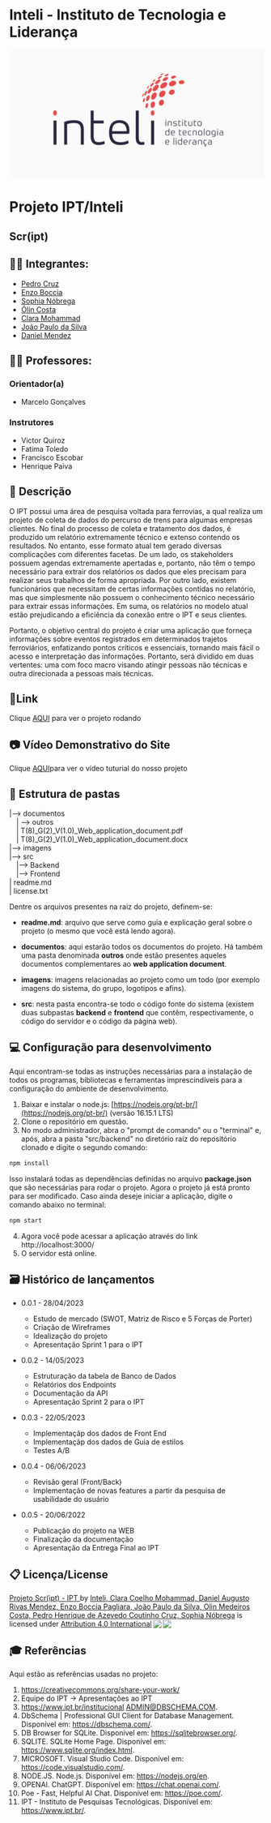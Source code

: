 # Inteli - Instituto de Tecnologia e Liderança 


![logo](./imagens/logo.png)


# Projeto IPT/Inteli 

## Scr(ipt)

## 🧑‍🎓 Integrantes: 
- <a href="https://www.linkedin.com/in/pedro-henrique-cruz-178a62227/">Pedro Cruz</a>
- <a href="https://www.linkedin.com/in/enzo-boccia-pagliara-30379a267/">Enzo Boccia</a>
- <a href="https://www.linkedin.com/in/sophianobrega/">Sophia Nóbrega</a> 
- <a href="https://www.linkedin.com/in/%C3%B3lin-medeiros-costa-b0a1b426a/">Ólin Costa</a> 
- <a href="https://www.linkedin.com/in/victorbarq/">Clara Mohammad</a>
- <a href="https://www.linkedin.com/in/victorbarq/">João Paulo da Silva</a> 
- <a href="https://www.linkedin.com/in/victorbarq/">Daniel Mendez</a>


## 🧑‍🏫 Professores: 

### Orientador(a) 

- Marcelo Gonçalves
### Instrutores 
- Victor Quiroz
- Fatima Toledo
- Francisco Escobar
- Henrique Paiva
## 📝 Descrição

O IPT possui uma área de pesquisa voltada para ferrovias, a qual realiza um projeto de coleta de dados do percurso de trens para algumas empresas clientes. No final do processo de coleta e tratamento dos dados, é produzido um relatório extremamente técnico e extenso contendo os resultados. No entanto, esse formato atual tem gerado diversas complicações com diferentes facetas. De um lado, os stakeholders possuem agendas extremamente apertadas e, portanto, não têm o tempo necessário para extrair dos relatórios os dados que eles precisam para realizar seus trabalhos de forma apropriada. Por outro lado, existem funcionários que necessitam de certas informações contidas no relatório, mas que simplesmente não possuem o conhecimento técnico necessário para extrair essas informações. Em suma, os relatórios no modelo atual estão prejudicando a eficiência da conexão entre o IPT e seus clientes.

Portanto, o objetivo central do projeto é criar uma aplicação que forneça informações sobre eventos registrados em determinados trajetos ferroviários, enfatizando pontos críticos e essenciais, tornando mais fácil o acesso e interpretação das informações. Portanto, será dividido em duas vertentes: uma com foco macro visando atingir pessoas não técnicas e outra direcionada a pessoas mais técnicas. 

## 📝Link
Clique 
 <a href="https://k36w85-9696.csb.app/">AQUI</a> para ver o projeto rodando 

## 📷 Vídeo Demonstrativo do Site
Clique  <a href="https://youtu.be/5rOw1CKGOFk">AQUI</a>para ver o vídeo tuturial do nosso projeto


## 📁 Estrutura de pastas

|--> documentos<br>
  &emsp;| --> outros <br>
  &emsp;| T(8)_G(2)_V(1.0)_Web_application_document.pdf<br>
  &emsp;| T(8)_G(2)_V(1.0)_Web_application_document.docx<br>
|--> imagens<br>
|--> src<br>
  &emsp;|--> Backend<br>
  &emsp;|--> Frontend<br>
| readme.md<br>
| license.txt

Dentre os arquivos presentes na raiz do projeto, definem-se:

- <b>readme.md</b>: arquivo que serve como guia e explicação geral sobre o projeto (o mesmo que você está lendo agora).

- <b>documentos</b>: aqui estarão todos os documentos do projeto. Há também uma pasta denominada <b>outros</b> onde estão presentes aqueles documentos complementares ao <b>web application document</b>.

- <b>imagens</b>: imagens relacionadas ao projeto como um todo (por exemplo imagens do sistema, do grupo, logotipos e afins).

- <b>src</b>: nesta pasta encontra-se todo o código fonte do sistema (existem duas subpastas <b>backend</b> e <b>frontend</b> que contêm, respectivamente, o código do servidor e o código da página web).

## 💻 Configuração para desenvolvimento

Aqui encontram-se todas as instruções necessárias para a instalação de todos os programas, bibliotecas e ferramentas imprescindíveis para a configuração do ambiente de desenvolvimento.

1.  Baixar e instalar o node.js:  [https://nodejs.org/pt-br/](https://nodejs.org/pt-br/) (versão 16.15.1 LTS)
2. Clone o repositório em questão.
3.  No modo administrador, abra o "prompt de comando" ou o "terminal" e, após,  abra a pasta "src/backend" no diretório raiz do repositório clonado e digite o segundo comando:

```sh
npm install
```

Isso instalará todas as dependências definidas no arquivo <b>package.json</b> que são necessárias para rodar o projeto. Agora o projeto já está pronto para ser modificado. Caso ainda deseje iniciar a aplicação, digite o comando abaixo no terminal:

```sh
npm start
```
4. Agora você pode acessar a aplicação através do link http://localhost:3000/
5. O servidor está online.

## 🗃 Histórico de lançamentos

* 0.0.1 - 28/04/2023
    * Estudo de mercado (SWOT, Matriz de Risco e 5 Forças de Porter)
    * Criação de Wireframes
    * Idealização do projeto 
    * Apresentação Sprint 1 para o IPT 

* 0.0.2 - 14/05/2023
    * Estruturação da tabela de Banco de Dados 
    * Relatórios dos Endpoints 
    * Documentação da API 
    * Apresentação Sprint 2 para o IPT

* 0.0.3 - 22/05/2023
    * Implementaçãp dos dados de Front End
    * Implementaçãp dos dados de Guia de estilos
    * Testes A/B 
* 0.0.4 - 06/06/2023
    
    * Revisão geral (Front/Back)
    * Implementação de novas features a partir da pesquisa de usabilidade do usuário
* 0.0.5 - 20/06/2022
    * Publicação do projeto na WEB
    * Finalização da documentação 
    * Apresentação da Entrega Final ao IPT 

## 📋 Licença/License

<p xmlns:cc="http://creativecommons.org/ns#" xmlns:dct="http://purl.org/dc/terms/"><a property="dct:title" rel="cc:attributionURL" href="https://github.com/2023M2T8-Inteli/Projeto3">Projeto Scr(ipt) - IPT </a> by <a rel="cc:attributionURL dct:creator" property="cc:attributionName" href="https://github.com/2023M2T8-Inteli/Projeto3">Inteli, Clara Coelho Mohammad, Daniel Augusto Rivas Mendez, Enzo Boccia Pagliara, João Paulo da Silva, Olin Medeiros Costa, Pedro Henrique de Azevedo Coutinho Cruz, Sophia Nóbrega</a> is licensed under <a href="http://creativecommons.org/licenses/by/4.0/?ref=chooser-v1" target="_blank" rel="license noopener noreferrer" style="display:inline-block;">Attribution 4.0 International<img style="height:22px!important;margin-left:3px;vertical-align:text-bottom;" src="https://mirrors.creativecommons.org/presskit/icons/cc.svg?ref=chooser-v1"><img style="height:22px!important;margin-left:3px;vertical-align:text-bottom;" src="https://mirrors.creativecommons.org/presskit/icons/by.svg?ref=chooser-v1"></a></p>

## 🎓 Referências

Aqui estão as referências usadas no projeto:

1. <https://creativecommons.org/share-your-work/>
2. Equipe do IPT -> Apresentações ao IPT
3. <https://www.ipt.br/institucional>
ADMIN@DBSCHEMA.COM. 
4. DbSchema | Professional GUI Client for Database Management. Disponível em: https://dbschema.com/. 
5. DB Browser for SQLite. Disponível em: https://sqlitebrowser.org/. 
6. SQLITE. SQLite Home Page. Disponível em: https://www.sqlite.org/index.html. 
7. MICROSOFT. Visual Studio Code. Disponível em: https://code.visualstudio.com/.
8. NODE.JS. Node.js. Disponível em: https://nodejs.org/en.
9. OPENAI. ChatGPT. Disponível em: https://chat.openai.com/. 
10. Poe - Fast, Helpful AI Chat. Disponível em: https://poe.com/.
11. IPT - Instituto de Pesquisas Tecnológicas. Disponível em: https://www.ipt.br/.
